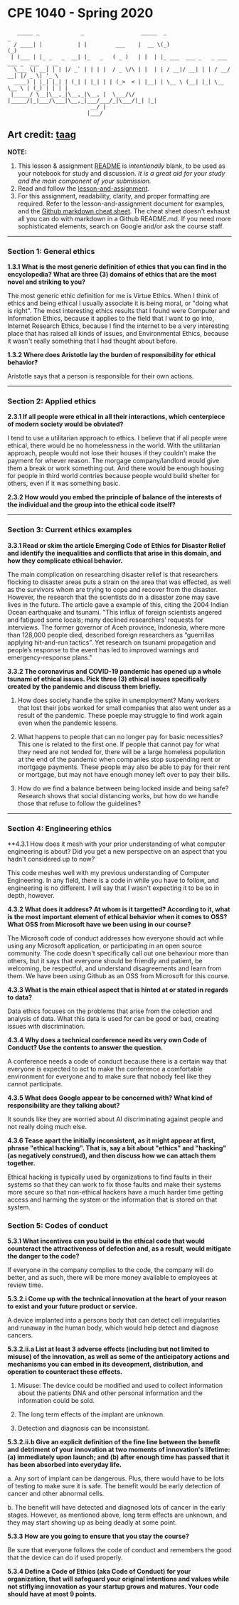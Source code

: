 # CPE 1040 - Spring 2020

```
   _____ _             _                  _____  _                        _             
  / ____| |           | |         ___    |  __ \(_)                      (_)            
 | (___ | |_ _   _  __| |_   _   ( _ )   | |  | |_ ___  ___ _   _ ___ ___ _  ___  _ __  
  \___ \| __| | | |/ _` | | | |  / _ \/\ | |  | | / __|/ __| | | / __/ __| |/ _ \| '_ \ 
  ____) | |_| |_| | (_| | |_| | | (_>  < | |__| | \__ \ (__| |_| \__ \__ \ | (_) | | | |
 |_____/ \__|\__,_|\__,_|\__, |  \___/\/ |_____/|_|___/\___|\__,_|___/___/_|\___/|_| |_|
                          __/ |                                                         
                         |___/                                                                                                                                                                             
```

Art credit: [taag](http://patorjk.com/software/taag/#p=display&f=Big&t=Study%20%26%20Discussion)
---

**NOTE:** 
1. This lesson & assignment [README](README.md) is _intentionally_ blank, to be used as your notebook for study and discussion. _It is a great aid for your study and the main component of your submission._
2. Read and follow the [lesson-and-assignment](lesson-and-assignment.md).
3. For this assignment, readability, clarity, and proper formatting are required. Refer to the lesson-and-assignment document for examples, and the [Github markdown cheat sheet](https://github.com/adam-p/markdown-here/wiki/Markdown-Cheatsheet). The cheat sheet doesn't exhaust all you can do with markdown in a Github README.md. If you need more sophisticated elements, search on Google and/or ask the course staff.
---

### Section 1: General ethics

**1.3.1 What is the most generic definition of ethics that you can find in the encyclopedia? What are three (3) domains of ethics that are the most novel and striking to you?**

The most generic ethic definition for me is Virtue Ethics. When I think of ethics and being ethical I usually associate it is being moral, or "doing what is right". The most interesting ethics results that I found were Computer and Information Ethics, because it applies to the field that I want to go into, Internet Research Ethics, because I find the internet to be a very interesting place that has raised all kinds of issues, and Environmental Ethics, because it wasn't really something that I had thought about before.

**1.3.2 Where does Aristotle lay the burden of responsibility for ethical behavior?**

Aristotle says that a person is responsible for their own actions.

---

### Section 2: Applied ethics

**2.3.1 If all people were ethical in all their interactions, which centerpiece of modern society would be obviated?**

I tend to use a utilitarian approach to ethics. I believe that if all people were ethical, there would be no homelessness in the world. With the utilitarian approach, people would not lose their houses if they couldn't make the payment for whever reason. The morgage company/landlord would give them a break or work something out. And there would be enough housing for people in third world contries because people would build shelter for others, even if it was something basic.

**2.3.2 How would you embed the principle of balance of the interests of the individual and the group into the ethical code itself?**

---

### Section 3: Current ethics examples

**3.3.1 Read or skim the article Emerging Code of Ethics for Disaster Relief and identify the inequalities and conflicts that arise in this domain, and how they complicate ethical behavior.**

The main complication on researching disaster relief is that researchers flocking to disaster areas puts a strain on the area that was effected, as well as the survivors whom are trying to cope and recover from the disaster. However, the research that the scientists do in a disaster zone may save lives in the future. The article gave a example of this, citing the 2004 Indian Ocean earthquake and tsunami. "This influx of foreign scientists angered and fatigued some locals; many declined researchers’ requests for interviews. The former governor of Aceh province, Indonesia, where more than 128,000 people died, described foreign researchers as “guerrillas applying hit-and-run tactics”. Yet research on tsunami propagation and people’s response to the event has led to improved warnings and emergency-response plans."

**3.3.2 The coronavirus and COVID-19 pandemic has opened up a whole tsunami of ethical issues. Pick three (3) ethical issues specifically created by the pandemic and discuss them briefly.**

   1. How does society handle the spike in unemployment? Many workers that lost their jobs worked for small companies that also went under as a result of the pandemic. These poeple may struggle to find work again even when the pandemic lessens.
   
   2. What happens to people that can no longer pay for basic necessities? This one is related to the first one. If people that cannot pay for what they need are not tended for, there will be a large homeless population at the end of the pandemic when companies stop suspending rent or mortgage payments. These people may also be able to pay for their rent or mortgage, but may not have enough money left over to pay their bills.
   
   3. How do we find a balance between being locked inside and being safe? Research shows that social distancing works, but how do we handle those that refuse to follow the guidelines?

---

### Section 4: Engineering ethics

**4.3.1 How does it mesh with your prior understanding of what computer engineering is about? Did you get a new perspective on an aspect that you hadn't considered up to now?

This code meshes well with my previous understanding of Computer Engineering. In any field, there is a code in while you have to follow, and engineering is no different. I will say that I wasn't expecting it to be so in depth, however.

**4.3.2 What does it address? At whom is it targetted? According to it, what is the most important element of ethical behavior when it comes to OSS? What OSS from Microsoft have we been using in our course?**

The Microsoft code of conduct addresses how everyone should act while using any Microsoft application, or participating in an open source community. The code doesn't specifically call out one behaviour more than others, but it says that everyone should be friendly and patient, be welcoming, be respectful, and understand disagreements and learn from them. We have been using Github as an OSS from Microsoft for this course.

**4.3.3 What is the main ethical aspect that is hinted at or stated in regards to data?**

Data ethics focuses on the problems that arise from the colection and analysis of data. What this data is used for can be good or bad, creating issues with discrimination.

**4.3.4 Why does a technical conference need its very own Code of Conduct? Use the contents to answer the question.**

A conference needs a code of conduct because there is a certain way that everyone is expected to act to make the conference a comfortable environment for everyone and to make sure that nobody feel like they cannot participate.

**4.3.5 What does Google appear to be concerned with? What kind of responsibility are they talking about?**

It sounds like they are worried about AI discriminating against people and not really doing much else.

**4.3.6 Tease apart the initially inconsistent, as it might appear at first, phrase "ethical hacking". That is, say a bit about "ethics" and "hacking" (as negatively construed), and then discuss how we can attach them together.**

Ethical hacking is typically used by organizations to find faults in their systems so that they can work to fix those faults and make their systems more secure so that non-ethical hackers have a much harder time getting access and harming the system or the information that is stored on that system. 

### Section 5: Codes of conduct

**5.3.1 What incentives can you build in the ethical code that would counteract the attractiveness of defection and, as a result, would mitigate the danger to the code?**

If everyone in the company complies to the code, the company will do better, and as such, there will be more money available to employees at review time.

**5.3.2.i Come up with the technical innovation at the heart of your reason to exist and your future product or service.**

A device implanted into a persons body that can detect cell irregularities and runaway in the human body, which would help detect and diagnose cancers.

**5.3.2.ii.a List at least 3 adverse effects (including but not limited to misuse) of the innovation, as well as some of the anticipatory actions and mechanisms you can embed in its deveopment, distribution, and operation to counteract these effects.**

1. Misuse: The device could be modified and used to collect information about the patients DNA and other personal information and the information could be sold.

2. The long term effects of the implant are unknown.

3. Detection and diagnosis can be inconsistant.

**5.3.2.ii.b Give an explicit definition of the fine line between the benefit and detriment of your innovation at two moments of innovation's lifetime: (a) immediately upon launch; and (b) after enough time has passed that it has been absorbed into everyday life.**

a. Any sort of implant can be dangerous. Plus, there would have to be lots of testing to make sure it is safe. The benefit would be early detection of cancer and other abnormal cells.

b. The benefit will have detected and diagnosed lots of cancer in the early stages. However, as mentioned above, long term effects are unknown, and they may start showing up as being deadly at some point.

**5.3.3 How are you going to ensure that you stay the course?**

Be sure that everyone follows the code of conduct and remembers the good that the device can do if used properly. 

**5.3.4 Define a Code of Ethics (aka Code of Conduct) for your organization, that will safeguard your original intentions and values while not stiflying innovation as your startup grows and matures. Your code should have at most 9 points.**


